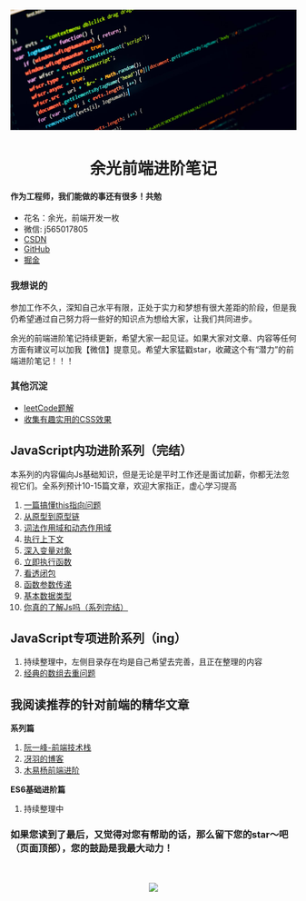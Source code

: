 <!--
 * @desc:
 * @Author: 余光
 * @Email: webbj97@163.com
 * @Date: 2019-11-19 11:13:07
-->

<h1 align=center>
    <img src="./Images/Js.jpg"/>
</h1>
<h1 align=center>余光前端进阶笔记</h1>

#### 作为工程师，我们能做的事还有很多！共勉

* 花名：余光，前端开发一枚
* 微信: j565017805
* [CSDN](https://blog.csdn.net/jbj6568839z)
* [GitHub](https://github.com/webbj97)
* [掘金](https://juejin.im/user/5c0726c6f265da613b6f8dab/posts)

### 我想说的

参加工作不久，深知自己水平有限，正处于实力和梦想有很大差距的阶段，但是我仍希望通过自己努力将一些好的知识点为想给大家，让我们共同进步。

余光的前端进阶笔记持续更新，希望大家一起见证。如果大家对文章、内容等任何方面有建议可以加我【微信】提意见。希望大家猛戳star，收藏这个有“潜力”的前端进阶笔记！！！

### 其他沉淀

* [leetCode题解](https://webbj97.github.io/leetCode-Js/)
* [收集有趣实用的CSS效果](https://webbj97.github.io/Interesting-CSS/)

## JavaScript内功进阶系列（完结）

本系列的内容偏向Js基础知识，但是无论是平时工作还是面试加薪，你都无法忽视它们。全系列预计10-15篇文章，欢迎大家指正，虚心学习提高

1. [一篇搞懂this指向问题](./Js内功/1.一篇搞懂this指向问题.md)
2. [从原型到原型链](./Js内功/2.从原型到原型链.md)
3. [词法作用域和动态作用域](./Js内功/3.JavaScript中的作用域.md)
4. [执行上下文](./Js内功/4.执行上下文.md)
5. [深入变量对象](./Js内功/5.深入变量对象.md)
6. [立即执行函数](./Js内功/6.立即执行函数.md)
7. [看透闭包](./Js内功/7.闭包.md)
8. [函数参数传递](./Js内功/8.JavaScript中的参数传递.md)
9. [基本数据类型](./Js内功/9.基本数据类型.md)
10. [你真的了解Js吗（系列完结）](./Js内功/10.你真的了解Js吗1.md)


## JavaScript专项进阶系列（ing）

1. 持续整理中，左侧目录存在均是自己希望去完善，且正在整理的内容
1. [经典的数组去重问题](./)

## 我阅读推荐的针对前端的精华文章

**系列篇**

1. [阮一峰-前端技术栈](https://github.com/ruanyf/jstraining/blob/master/docs/history.md)
2. [冴羽的博客](https://github.com/mqyqingfeng/Blog)
3. [木易杨前端进阶](https://muyiy.cn/)

**ES6基础进阶篇**

1. 持续整理中


### 如果您读到了最后，又觉得对您有帮助的话，那么留下您的star～吧（页面顶部），您的鼓励是我最大动力！

<h1 align=center>
    <img src="./Images/common/star.png"/>
</h1>

